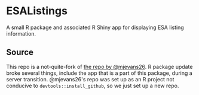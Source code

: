 # ESAListings

A small R package and associated R Shiny app for displaying ESA listing information.

## Source

This repo is a not-quite-fork of [the repo by @mjevans26](https://github.com/mjevans26/esasummary).
R package update broke several things, include the app that is a part of this
package, during a server transition. @mjevans26's repo was set up as an R project
not conducive to `devtools::install_github`, so we just set up a new repo.
